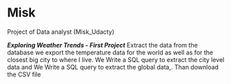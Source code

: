 # Misk
Project of Data analyst (Misk_Udacty)

*******Exploring Weather Trends - First Project*******
Extract the data from the database
we export the temperature data for the world as well as for the closest big city to where I live. We Write a SQL query to 
extract the city level data and We Write a SQL query to extract the global data,. Than download the CSV file
